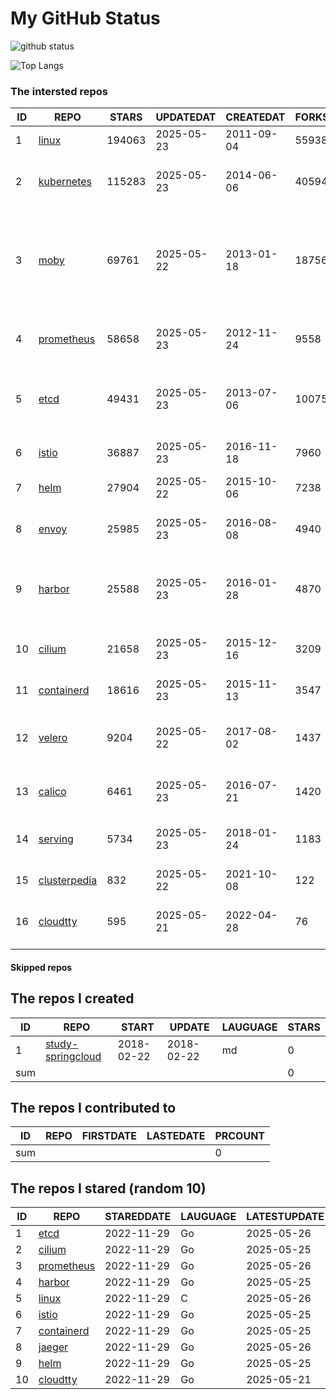 # My GitHub Status

<img src="https://github-readme-stats-1.yihong0618.vercel.app/api?username=daoqingniu&show_icons=true&&&hide_title=true&count_private=true" alt="github status" />

![Top Langs](https://github-readme-stats-1.yihong0618.vercel.app/api/top-langs/?username=daoqingniu&layout=compact)

<!--START_SECTION:github_repos-->
### The intersted repos
| ID |                              REPO                               | STARS  | UPDATEDAT  | CREATEDAT  | FORKSCOUNT |                                                DESCRIPTIONS                                                |
|----|-----------------------------------------------------------------|--------|------------|------------|------------|------------------------------------------------------------------------------------------------------------|
|  1 | [linux](https://github.com/torvalds/linux)                      | 194063 | 2025-05-23 | 2011-09-04 |      55938 | Linux kernel source tree                                                                                   |
|  2 | [kubernetes](https://github.com/kubernetes/kubernetes)          | 115283 | 2025-05-23 | 2014-06-06 |      40594 | Production-Grade Container Scheduling and Management                                                       |
|  3 | [moby](https://github.com/moby/moby)                            |  69761 | 2025-05-22 | 2013-01-18 |      18756 | The Moby Project - a collaborative project for the container ecosystem to assemble container-based systems |
|  4 | [prometheus](https://github.com/prometheus/prometheus)          |  58658 | 2025-05-23 | 2012-11-24 |       9558 | The Prometheus monitoring system and time series database.                                                 |
|  5 | [etcd](https://github.com/etcd-io/etcd)                         |  49431 | 2025-05-23 | 2013-07-06 |      10075 | Distributed reliable key-value store for the most critical data of a distributed system                    |
|  6 | [istio](https://github.com/istio/istio)                         |  36887 | 2025-05-23 | 2016-11-18 |       7960 | Connect, secure, control, and observe services.                                                            |
|  7 | [helm](https://github.com/helm/helm)                            |  27904 | 2025-05-22 | 2015-10-06 |       7238 | The Kubernetes Package Manager                                                                             |
|  8 | [envoy](https://github.com/envoyproxy/envoy)                    |  25985 | 2025-05-23 | 2016-08-08 |       4940 | Cloud-native high-performance edge/middle/service proxy                                                    |
|  9 | [harbor](https://github.com/goharbor/harbor)                    |  25588 | 2025-05-23 | 2016-01-28 |       4870 | An open source trusted cloud native registry project that stores, signs, and scans content.                |
| 10 | [cilium](https://github.com/cilium/cilium)                      |  21658 | 2025-05-23 | 2015-12-16 |       3209 | eBPF-based Networking, Security, and Observability                                                         |
| 11 | [containerd](https://github.com/containerd/containerd)          |  18616 | 2025-05-23 | 2015-11-13 |       3547 | An open and reliable container runtime                                                                     |
| 12 | [velero](https://github.com/vmware-tanzu/velero)                |   9204 | 2025-05-22 | 2017-08-02 |       1437 | Backup and migrate Kubernetes applications and their persistent volumes                                    |
| 13 | [calico](https://github.com/projectcalico/calico)               |   6461 | 2025-05-23 | 2016-07-21 |       1420 | Cloud native networking and network security                                                               |
| 14 | [serving](https://github.com/knative/serving)                   |   5734 | 2025-05-23 | 2018-01-24 |       1183 | Kubernetes-based, scale-to-zero, request-driven compute                                                    |
| 15 | [clusterpedia](https://github.com/clusterpedia-io/clusterpedia) |    832 | 2025-05-22 | 2021-10-08 |        122 | The Encyclopedia of Kubernetes clusters                                                                    |
| 16 | [cloudtty](https://github.com/cloudtty/cloudtty)                |    595 | 2025-05-21 | 2022-04-28 |         76 | A Friendly Kubernetes CloudShell (Web Terminal) !                                                          |



#### Skipped repos
<!--END_SECTION:github_repos-->

<!--START_SECTION:my_github-->
## The repos I created
| ID  |                                 REPO                                 |   START    |   UPDATE   | LAUGUAGE | STARS |
|-----|----------------------------------------------------------------------|------------|------------|----------|-------|
|   1 | [study-springcloud](https://github.com/daoqingniu/study-springcloud) | 2018-02-22 | 2018-02-22 | md       |     0 |
| sum |                                                                      |            |            |          |     0 |

## The repos I contributed to
| ID  | REPO | FIRSTDATE | LASTEDATE | PRCOUNT |
|-----|------|-----------|-----------|---------|
| sum |      |           |           |       0 |

## The repos I stared (random 10)
| ID |                          REPO                          | STAREDDATE | LAUGUAGE | LATESTUPDATE |
|----|--------------------------------------------------------|------------|----------|--------------|
|  1 | [etcd](https://github.com/etcd-io/etcd)                | 2022-11-29 | Go       | 2025-05-26   |
|  2 | [cilium](https://github.com/cilium/cilium)             | 2022-11-29 | Go       | 2025-05-25   |
|  3 | [prometheus](https://github.com/prometheus/prometheus) | 2022-11-29 | Go       | 2025-05-26   |
|  4 | [harbor](https://github.com/goharbor/harbor)           | 2022-11-29 | Go       | 2025-05-25   |
|  5 | [linux](https://github.com/torvalds/linux)             | 2022-11-29 | C        | 2025-05-26   |
|  6 | [istio](https://github.com/istio/istio)                | 2022-11-29 | Go       | 2025-05-25   |
|  7 | [containerd](https://github.com/containerd/containerd) | 2022-11-29 | Go       | 2025-05-25   |
|  8 | [jaeger](https://github.com/jaegertracing/jaeger)      | 2022-11-29 | Go       | 2025-05-26   |
|  9 | [helm](https://github.com/helm/helm)                   | 2022-11-29 | Go       | 2025-05-25   |
| 10 | [cloudtty](https://github.com/cloudtty/cloudtty)       | 2022-11-29 | Go       | 2025-05-21   |

<!--END_SECTION:my_github-->
